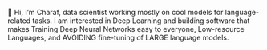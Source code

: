   👋 Hi, I’m Charaf, data scientist working mostly on cool models for language-related tasks.
    I am interested in Deep Learning and building software that makes Training Deep Neural Networks easy to everyone, 
    Low-resource Languages, and AVOIDING fine-tuning of LARGE language models. 



